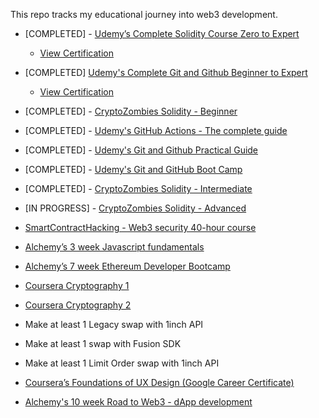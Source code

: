 
This repo tracks my educational journey into web3 development.


- [COMPLETED] - [Udemy’s Complete Solidity Course Zero to Expert](https://www.udemy.com/course/the-complete-solidity-course-blockchain-zero-to-expert)
  - [View Certification](https://www.udemy.com/certificate/UC-779b0f8a-c834-4e2c-aefc-3dcaae00a208/)
    
- [COMPLETED] [Udemy's Complete Git and Github Beginner to Expert](https://www.udemy.com/course/complete-git-and-github-beginner-to-expert/?utm_source=adwords&utm_medium=udemyads&utm_campaign=DSA_Catchall_la.EN_cc.US&utm_content=deal4584&utm_term=_._ag_95911180068_._ad_532194018659_._kw__._de_c_._dm__._pl__._ti_dsa-406594358574_._li_9029652_._pd__._&matchtype=)
  - [View Certification]( https://www.udemy.com/certificate/UC-b70d8862-451d-401a-9582-90375d9cab8f/)
    
- [COMPLETED] - [CryptoZombies Solidity - Beginner](https://cryptozombies.io/en/course/)
- [COMPLETED] - [Udemy's GitHub Actions - The complete guide](https://www.udemy.com/course/github-actions-the-complete-guide/)
- [COMPLETED] - [Udemy's Git and Github Practical Guide](https://www.udemy.com/course/git-github-practical-guide/)
- [COMPLETED] - [Udemy's Git and GitHub Boot Camp](https://www.udemy.com/course/git-and-github-bootcamp/)
- [COMPLETED] - [CryptoZombies Solidity - Intermediate](https://cryptozombies.io/en/course/)	
- [IN PROGRESS] - [CryptoZombies Solidity - Advanced](https://cryptozombies.io/en/course/)
- [SmartContractHacking - Web3 security 40-hour course](https://smartcontractshacking.com/?referral=owen)
- [Alchemy’s 3 week Javascript fundamentals](https://university.alchemy.com/js)
- [Alchemy’s 7 week Ethereum Developer Bootcamp](https://university.alchemy.com/ethereum)
- [Coursera Cryptography 1](https://www.coursera.org/learn/crypto?action=enroll)
- [Coursera Cryptography 2](https://www.coursera.org/learn/crypto2)
- Make at least 1 Legacy swap with 1inch API	
- Make at least 1 swap with Fusion SDK	
- Make at least 1 Limit Order swap with 1inch API
- [Coursera’s Foundations of UX Design (Google Career Certificate)](https://www.coursera.org/learn/foundations-user-experience-design)
- [Alchemy's 10 week Road to Web3 - dApp development](https://docs.alchemy.com/docs/welcome-to-the-road-to-web3)



